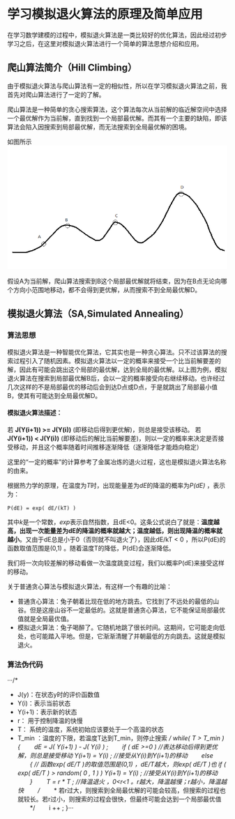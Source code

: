 # 学习模拟退火算法的原理及简单应用

在学习数学建模的过程中，模拟退火算法是一类比较好的优化算法，因此经过初步学习之后，在这里对模拟退火算法进行一个简单的算法思想介绍和应用。

## 爬山算法简介（Hill Climbing）
由于模拟退火算法与爬山算法有一定的相似性，所以在学习模拟退火算法之前，我首先对爬山算法进行了一定的了解。
  
爬山算法是一种简单的贪心搜索算法，这个算法每次从当前解的临近解空间中选择一个最优解作为当前解，直到找到一个局部最优解。而其有一个主要的缺陷，即该算法会陷入因搜索到局部最优解，而无法搜索到全局最优解的困境。
  
如图所示
![github](./pic.png)
  
假设A为当前解，爬山算法搜索到B这个局部最优解就将结束，因为在B点无论向哪个方向小范围地移动，都不会得到更优解，从而搜索不到全局最优解D。
  
## 模拟退火算法（SA,Simulated Annealing）
### 算法思想
模拟退火算法是一种智能优化算法，它其实也是一种贪心算法。只不过该算法的搜索过程引入了随机因素。模拟退火算法以一定的概率来接受一个比当前解要差的解，因此有可能会跳出这个局部的最优解，达到全局的最优解。以上图为例，模拟退火算法在搜索到局部最优解B后，会以一定的概率接受向右继续移动。也许经过几次这样的不是局部最优的移动后会到达D点或D点，于是就跳出了局部最小值B，使其有可能达到全局最优解D。

#### 模拟退火算法描述：
若 **J(Y(i+1)) >= J(Y(i))** (即移动后得到更优解)，则总是接受该移动。
若 **J(Y(i+1)) < J(Y(i))** (即移动后的解比当前解要差)，则以一定的概率来决定是否接受移动，并且这个概率随着时间推移逐渐降低（逐渐降低才能趋向稳定）

这里的“一定的概率”的计算参考了金属冶炼的退火过程，这也是模拟退火算法名称的由来。

根据热力学的原理，在温度为*T*时，出现能量差为*dE*的降温的概率为*P(dE)* ，表示为：

    P(dE) = exp( dE/(kT) )
    
其中*k*是一个常数，*exp*表示自然指数，且dE<0。这条公式说白了就是：**温度越高，出现一次能量差为dE的降温的概率就越大；温度越低，则出现降温的概率就越小**。又由于dE总是小于0（否则就不叫退火了），因此dE/kT < 0 ，所以P(dE)的函数取值范围是(0,1) 。随着温度T的降低，P(dE)会逐渐降低。

我们将一次向较差解的移动看做一次温度跳变过程，我们以概率P(dE)来接受这样的移动。

关于普通贪心算法与模拟退火算法，有这样一个有趣的比喻：

* 普通贪心算法：兔子朝着比现在低的地方跳去。它找到了不远处的最低的山谷。但是这座山谷不一定最低的。这就是普通贪心算法，它不能保证局部最优值就是全局最优值。
* 模拟退火算法：兔子喝醉了。它随机地跳了很长时间。这期间，它可能走向低处，也可能踏入平地。但是，它渐渐清醒了并朝最低的方向跳去。这就是模拟退火。

### 算法伪代码
···/*
* J(y)：在状态y时的评价函数值
* Y(i)：表示当前状态
* Y(i+1)：表示新的状态
* r： 用于控制降温的快慢
* T： 系统的温度，系统初始应该要处于一个高温的状态
* T_min ：温度的下限，若温度T达到T_min，则停止搜索
*/
while( T > T_min )
{
　　dE = J( Y(i+1) ) - J( Y(i) ) ; 
　　if ( dE >=0 ) //表达移动后得到更优解，则总是接受移动
Y(i+1) = Y(i) ; //接受从Y(i)到Y(i+1)的移动
　　else
　　{
// 函数exp( dE/T )的取值范围是(0,1) ，dE/T越大，则exp( dE/T )也
if ( exp( dE/T ) > random( 0 , 1 ) )
Y(i+1) = Y(i) ; //接受从Y(i)到Y(i+1)的移动
　　}
　　T = r * T ; //降温退火 ，0<r<1 。r越大，降温越慢；r越小，降温越快
　　/*
　　* 若r过大，则搜索到全局最优解的可能会较高，但搜索的过程也就较长。若r过小，则搜索的过程会很快，但最终可能会达到一个局部最优值
　　*/
　　i ++ ;
}···



